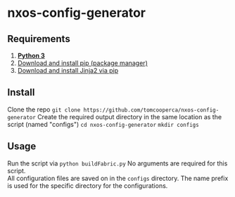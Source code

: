 # nxos-config-generator #
## Requirements ##

1. <a href="https://www.python.org/downloads/">**Python 3**</a>
2. <a href="https://pip.pypa.io/en/stable/installing/">Download and install pip (package manager)</a>
3. <a href="http://jinja.pocoo.org/docs/dev/intro/#as-a-python-egg-via-easy-install">Download and install Jinja2 via pip</a>

## Install ##
Clone the repo
    `git clone https://github.com/tomcooperca/nxos-config-generator`
Create the required output directory in the same location as the script (named "configs")
    `cd nxos-config-generator`
    `mkdir configs`

## Usage ##
Run the script via `python buildFabric.py`
No arguments are required for this script.  
All configuration files are saved on in the `configs` directory. The name prefix is used for the specific directory for the configurations.
